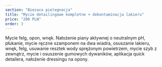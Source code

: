 ```yaml
---
section: "Biezaca pielegnacja"
title: "Mycie detailingowe kompletne + dekontaminacja lakieru"
price: "200 PLN"
order: 3
---
```


Mycie felg, opon, wnęk. Nałożenie piany aktywnej o neutralnym pH, płukanie, mycie ręczne szamponem na dwa wiadra, osuszanie lakieru, wnęk, felg, usuwanie resztek wody sprężonym powietrzem, mycie szyb z zewnątrz, mycie i osuszenie gumowych dywaników, aplikacja quick detailera, nałożenie dressingu na opony.